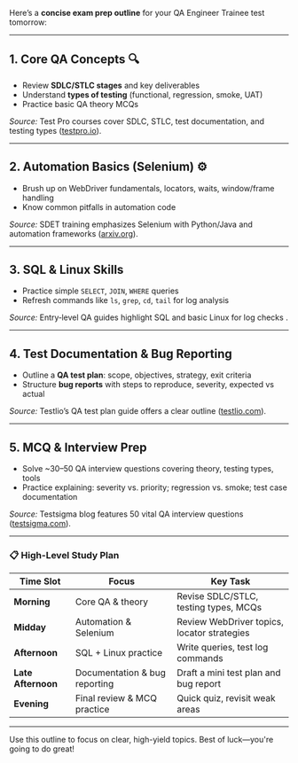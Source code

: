 Here’s a **concise exam prep outline** for your QA Engineer Trainee test tomorrow:

---

## 1. Core QA Concepts 🔍

* Review **SDLC/STLC stages** and key deliverables
* Understand **types of testing** (functional, regression, smoke, UAT)
* Practice basic QA theory MCQs

*Source:* Test Pro courses cover SDLC, STLC, test documentation, and testing types ([testpro.io][1]).

---

## 2. Automation Basics (Selenium) ⚙️

* Brush up on WebDriver fundamentals, locators, waits, window/frame handling
* Know common pitfalls in automation code

*Source:* SDET training emphasizes Selenium with Python/Java and automation frameworks ([arxiv.org][2]).

---

## 3. SQL & Linux Skills

* Practice simple `SELECT`, `JOIN`, `WHERE` queries
* Refresh commands like `ls`, `grep`, `cd`, `tail` for log analysis

*Source:* Entry‑level QA guides highlight SQL and basic Linux for log checks .

---

## 4. Test Documentation & Bug Reporting

* Outline a **QA test plan**: scope, objectives, strategy, exit criteria
* Structure **bug reports** with steps to reproduce, severity, expected vs actual

*Source:* Testlio’s QA test plan guide offers a clear outline ([testlio.com][3]).

---

## 5. MCQ & Interview Prep

* Solve \~30–50 QA interview questions covering theory, testing types, tools
* Practice explaining: severity vs. priority; regression vs. smoke; test case documentation

*Source:* Testsigma blog features 50 vital QA interview questions ([testsigma.com][4]).

---

### 📋 High-Level Study Plan

| Time Slot          | Focus                         | Key Task                                    |
| ------------------ | ----------------------------- | ------------------------------------------- |
| **Morning**        | Core QA & theory              | Revise SDLC/STLC, testing types, MCQs       |
| **Midday**         | Automation & Selenium         | Review WebDriver topics, locator strategies |
| **Afternoon**      | SQL + Linux practice          | Write queries, test log commands            |
| **Late Afternoon** | Documentation & bug reporting | Draft a mini test plan and bug report       |
| **Evening**        | Final review & MCQ practice   | Quick quiz, revisit weak areas              |

---

Use this outline to focus on clear, high-yield topics. Best of luck—you're going to do great!

[1]: https://testpro.io/?utm_source=chatgpt.com "QA Tester Bootcamp ≡ Complete software testing training Course ..."
[2]: https://arxiv.org/abs/2402.01480?utm_source=chatgpt.com "Selenium-Jupiter: A JUnit 5 extension for Selenium WebDriver"
[3]: https://testlio.com/blog/write-qa-test-plan/?utm_source=chatgpt.com "How to Write a QA Test Plan - Testlio"
[4]: https://testsigma.com/blog/qa-interview-questions/?utm_source=chatgpt.com "50 QA Interview Questions For Freshers and Experienced - Testsigma"
[5]: https://www.softwaretestinghelp.com/qa-interview-questions-and-answers/?utm_source=chatgpt.com "QA Interview Questions and Answers - Software Testing Help"
[6]: https://www.guru99.com/qa-interview-questions.html?utm_source=chatgpt.com "Top 50 QA Interview Questions and Answers in 2023 - Guru99"
